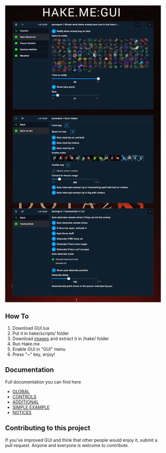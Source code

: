 ![main](./Screenshots/background.png)

## How To

1. Download GUI.lua
2. Put it in hake/scripts/ folder
3. Download [images](./images.zip) and extract it in /hake/ folder
4. Run Hake.me
5. Enable GUI in "GUI" menu
6. Press "~" key, enjoy!

## Documentation

Full documentation you can find here

- [GLOBAL](https://github.com/paroxysmofhappiness/GUI/wiki/GLOBAL)
- [CONTROLS](https://github.com/paroxysmofhappiness/GUI/wiki/CONTROLS)
- [ADDITIONAL](https://github.com/paroxysmofhappiness/GUI/wiki/ADDITIONAL)
- [SIMPLE EXAMPLE](https://github.com/paroxysmofhappiness/GUI/wiki/SIMPLE-EXAMPLE)
- [NOTICES](https://github.com/paroxysmofhappiness/GUI/wiki/NOTICES)

## Contributing to this project

If you've improved GUI and think that other people would enjoy it, submit a pull request. Anyone and everyone is welcome to contribute.
